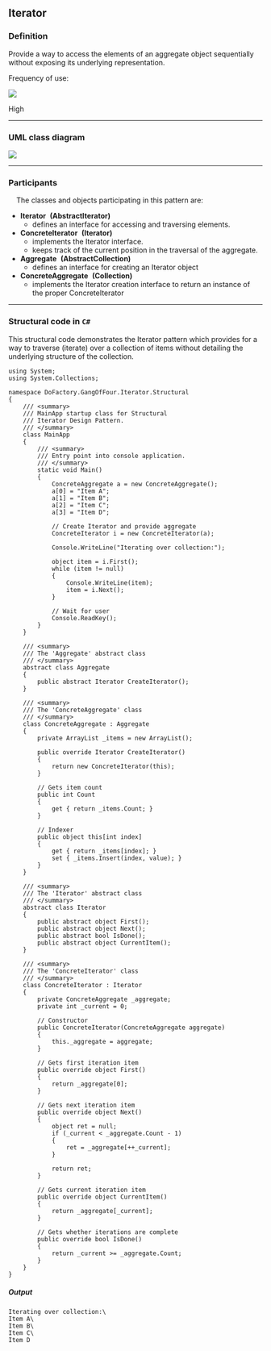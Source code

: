 Iterator
------

### Definition

Provide a way to access the elements of an aggregate object sequentially without exposing its underlying representation.

Frequency of use:

![](https://www.dofactory.com/images/use_high.gif)

High

* * * * *

### UML class diagram

![](https://www.dofactory.com/images/diagrams/net/iterator.gif)

* * * * *

### Participants

    The classes and objects participating in this pattern are:

-   **Iterator**  **(AbstractIterator)**
    -   defines an interface for accessing and traversing elements.
-   **ConcreteIterator**  **(Iterator)**
    -   implements the Iterator interface.
    -   keeps track of the current position in the traversal of the aggregate.
-   **Aggregate**  **(AbstractCollection)**
    -   defines an interface for creating an Iterator object
-   **ConcreteAggregate**  **(Collection)**
    -   implements the Iterator creation interface to return an instance of the proper ConcreteIterator

* * * * *

### Structural code in `C#`

This structural code demonstrates the Iterator pattern which provides for a way to traverse (iterate) over a collection of items without detailing the underlying structure of the collection.

    using System;
    using System.Collections;
    
    namespace DoFactory.GangOfFour.Iterator.Structural
    {
        /// <summary>
        /// MainApp startup class for Structural 
        /// Iterator Design Pattern.
        /// </summary>
        class MainApp
        {
            /// <summary>
            /// Entry point into console application.
            /// </summary>
            static void Main()
            {
                ConcreteAggregate a = new ConcreteAggregate();
                a[0] = "Item A";
                a[1] = "Item B";
                a[2] = "Item C";
                a[3] = "Item D";
    
                // Create Iterator and provide aggregate
                ConcreteIterator i = new ConcreteIterator(a);
    
                Console.WriteLine("Iterating over collection:");
    
                object item = i.First();
                while (item != null)
                {
                    Console.WriteLine(item);
                    item = i.Next();
                }
    
                // Wait for user
                Console.ReadKey();
            }
        }
    
        /// <summary>
        /// The 'Aggregate' abstract class
        /// </summary>
        abstract class Aggregate
        {
            public abstract Iterator CreateIterator();
        }
    
        /// <summary>
        /// The 'ConcreteAggregate' class
        /// </summary>
        class ConcreteAggregate : Aggregate
        {
            private ArrayList _items = new ArrayList();
    
            public override Iterator CreateIterator()
            {
                return new ConcreteIterator(this);
            }
    
            // Gets item count
            public int Count
            {
                get { return _items.Count; }
            }
    
            // Indexer
            public object this[int index]
            {
                get { return _items[index]; }
                set { _items.Insert(index, value); }
            }
        }
    
        /// <summary>
        /// The 'Iterator' abstract class
        /// </summary>
        abstract class Iterator
        {
            public abstract object First();
            public abstract object Next();
            public abstract bool IsDone();
            public abstract object CurrentItem();
        }
    
        /// <summary>
        /// The 'ConcreteIterator' class
        /// </summary>
        class ConcreteIterator : Iterator
        {
            private ConcreteAggregate _aggregate;
            private int _current = 0;
    
            // Constructor
            public ConcreteIterator(ConcreteAggregate aggregate)
            {
                this._aggregate = aggregate;
            }
    
            // Gets first iteration item
            public override object First()
            {
                return _aggregate[0];
            }
    
            // Gets next iteration item
            public override object Next()
            {
                object ret = null;
                if (_current < _aggregate.Count - 1)
                {
                    ret = _aggregate[++_current];
                }
    
                return ret;
            }
    
            // Gets current iteration item
            public override object CurrentItem()
            {
                return _aggregate[_current];
            }
    
            // Gets whether iterations are complete
            public override bool IsDone()
            {
                return _current >= _aggregate.Count;
            }
        }
    }

##### Output

    Iterating over collection:\
    Item A\
    Item B\
    Item C\
    Item D